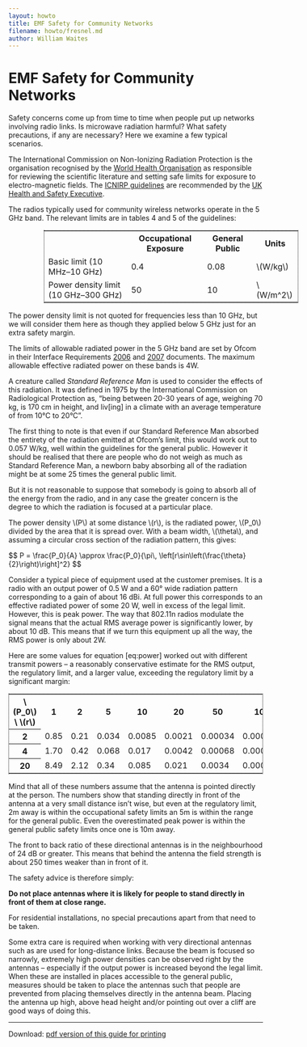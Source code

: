 ```yaml
---
layout: howto
title: EMF Safety for Community Networks
filename: howto/fresnel.md
author: William Waites
---
```

EMF Safety for Community Networks
=================================

Safety concerns come up from time to time when people put up networks
involving radio links. Is microwave radiation harmful? What safety
precautions, if any are necessary? Here we examine a few typical
scenarios.

The International Commission on Non-Ionizing Radiation Protection is the
organisation recognised by the [World Health Organisation] as
responsible for reviewing the scientific literature and setting safe
limits for exposure to electro-magnetic fields. The [ICNIRP
guidelines] are recommended by the [UK Health and
Safety Executive].

The radios typically used for community wireless networks operate in the
5 GHz band. The relevant limits are in tables 4 and 5 of the guidelines:

<div style="width: 100%; margin-bottom: 1em; margin-left: 5em;">
 <table style="border: 1px dotted black">
  <tr><td></td><th>Occupational Exposure</th><th>General Public</th><th>Units</th></tr>
  <tr><td>Basic limit (10 MHz–10 GHz)</td><td>0.4</td><td>0.08</td><td>\(W/kg\)</td></tr>
  <tr><td>Power density limit (10 GHz–300 GHz)</td><td>50</td><td>10</td><td>\(W/m^2\)</td></tr>
 </table>
</div>

The power density limit is not quoted for frequencies less than 10 GHz,
but we will consider them here as though they applied below 5 GHz just
for an extra safety margin.

The limits of allowable radiated power in the 5 GHz band are set by
Ofcom in their Interface Requirements [2006] and
[2007] documents. The maximum allowable effective radiated
power on these bands is 4W.

A creature called *Standard Reference Man* is used to consider the
effects of this radiation. It was defined in 1975 by the International
Commission on Radiological Protection as, “being between 20-30 years of
age, weighing 70 kg, is 170 cm in height, and liv[ing] in a climate with
an average temperature of from 10°C to 20°C”.

The first thing to note is that even if our Standard Reference Man
absorbed the entirety of the radiation emitted at Ofcom’s limit, this
would work out to 0.057 W/kg, well within the guidelines for the general
public. However it should be realised that there are people who do not
weigh as much as Standard Reference Man, a newborn baby absorbing all of
the radiation might be at some 25 times the general public limit.

But it is not reasonable to suppose that somebody is going to absorb all
of the energy from the radio, and in any case the greater concern is the
degree to which the radiation is focused at a particular place.

The power density \\(P\\) at some distance \\(r\\), is the radiated
power, \\(P_0\\) divided by the area that it is spread over. With a
beam width, \\(\theta\\), and assuming a circular cross section of the
radiation pattern, this gives:

<div>
$$
P = \frac{P_0}{A} 
  \approx \frac{P_0}{\pi\, \left[r\sin\left(\frac{\theta}{2}\right)\right]^2}
$$
</div>

Consider a typical piece of equipment used at the customer premises. It
is a radio with an output power of 0.5 W and a 60° wide radiation
pattern corresponding to a gain of about 16 dBi. At full power this
corresponds to an effective radiated power of some 20 W, well in excess
of the legal limit. However, this is peak power. The way that 802.11n
radios modulate the signal means that the actual RMS average power is
significantly lower, by about 10 dB. This means that if we turn this
equipment up all the way, the RMS power is only about 2W.

Here are some values for equation [eq:power] worked out with different
transmit powers – a reasonably conservative estimate for the RMS output,
the regulatory limit, and a larger value, exceeding the regulatory limit
by a significant margin:

<div style="width: 100%; margin-bottom: 1em;">
 <table style="width: 100%; border: 1px dotted black">
  <tr><th>\(P_0\) \ \(r\)</th>
      <th>1</th>
      <th>2</th>
      <th>5</th>
      <th>10</th>
      <th>20</th>
      <th>50</th>
      <th>100</th></tr>
  <tr><th>2</th>
      <td>0.85</td>
      <td>0.21</td>
      <td>0.034</td>
      <td>0.0085</td>
      <td>0.0021</td>
      <td>0.00034</td>
      <td>0.000085</td></tr>
  <tr><th>4</th>
      <td>1.70</td>
      <td>0.42</td>
      <td>0.068</td>
      <td>0.017</td>
      <td>0.0042</td>
      <td>0.00068</td>
      <td>0.00017</td></tr>
  <tr><th>20</th>
      <td>8.49</td>
      <td>2.12</td>
      <td>0.34</td>
      <td>0.085</td>
      <td>0.021</td>
      <td>0.0034</td>
      <td>0.00085</td></tr>
 </table>
</div>

Mind that all of these numbers assume that the antenna is pointed
directly at the person. The numbers show that standing directly in front
of the antenna at a very small distance isn’t wise, but even at the
regulatory limit, 2m away is within the occupational safety limits an 5m
is within the range for the general public. Even the overestimated peak
power is within the general public safety limits once one is 10m away.

The front to back ratio of these directional antennas is in the
neighbourhood of 24 dB or greater. This means that behind the antenna
the field strength is about 250 times weaker than in front of it.

The safety advice is therefore simply:

**Do not place antennas where it is likely for people to stand directly
in front of them at close range.**

For residential installations, no special precautions apart from that
need to be taken.

Some extra care is required when working with very directional antennas
such as are used for long-distance links. Because the beam is focused so
narrowly, extremely high power densities can be observed right by the
antennas – especially if the output power is increased beyond the legal
limit. When these are installed in places accessible to the general
public, measures should be taken to place the antennas such that people
are prevented from placing themselves directly in the antenna beam.
Placing the antenna up high, above head height and/or pointing out over
a cliff are good ways of doing this.

----
Download: [pdf version of this guide for printing]

[World Health Organisation]: http://www.who.int/peh-emf/standards/en/
[ICNIRP guidelines]: http://www.icnirp.org/documents/emfgdl.pdf
[UK Health and Safety Executive]: http://www.hse.gov.uk/radiation/nonionising/faqs.htm#q4
[2006]: http://stakeholders.ofcom.org.uk/binaries/spectrum/spectrum-policy-area/spectrum-management/research-guidelines-tech-info/interface-requirements/uk2006.pdf
[2007]: http://stakeholders.ofcom.org.uk/binaries/spectrum/spectrum-policy-area/spectrum-management/research-guidelines-tech-info/interface-requirements/uk_interface_2007.pdf
[pdf version of this guide for printing]: emf.pdf
